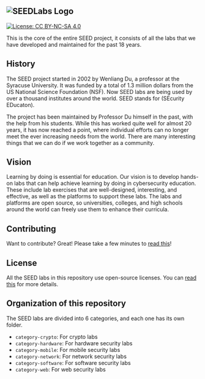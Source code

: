 ![SEEDLabs Logo](https://seedsecuritylabs.org/assets/images/seed_labs_b.png)
--------------------------------------------------------------------------------

[![License: CC BY-NC-SA 4.0](https://img.shields.io/badge/License-CC%20BY--NC--SA%204.0-lightgrey.svg)](https://creativecommons.org/licenses/by-nc-sa/4.0/)

This is the core of the entire SEED project, it consists
of all the labs that we have developed and maintained 
for the past 18 years. 


## History

The SEED project started in 2002 by Wenliang Du, a professor at the Syracuse
University. It was funded by a total of 1.3 million dollars from the US
National Science Foundation (NSF). Now SEED labs are being used by over a
thousand institutes around the world. SEED stands for (SEcurity EDucaton).

The project has been maintained by Professor Du himself in the past, with the help
from his students. While this has worked quite well for almost 20 years, 
it has now reached a point, where individual efforts can no longer meet 
the ever increasing needs from the world. There are many interesting things
that we can do if we work together as a community.

## Vision

Learning by doing is essential for education. 
Our vision is to develop hands-on labs that can help achieve
learning by doing in cybersecurity education.
These include lab exercises that are well-designed, interesting, and effective, 
as well as the platforms to support these labs. 
The labs and platforms are open source, so universities,
colleges, and high schools around the world 
can freely use them to enhance their curricula.


## Contributing

Want to contribute? Great! Please take a few minutes to
[read this](CONTRIBUTING.md)!


## License

All the SEED labs in this repository use open-source licenses. 
You can [read this](LICENSE.md) for more details.


## Organization of this repository

The SEED labs are divided into 6 categories, and each one has its own folder. 

- ```category-crypto```:     For crypto labs
- ```category-hardware```:   For hardware security labs
- ```category-mobile```:     For mobile security labs
- ```category-network```:    For network security labs
- ```category-software```:   For software security labs
- ```category-web```:        For web security labs
